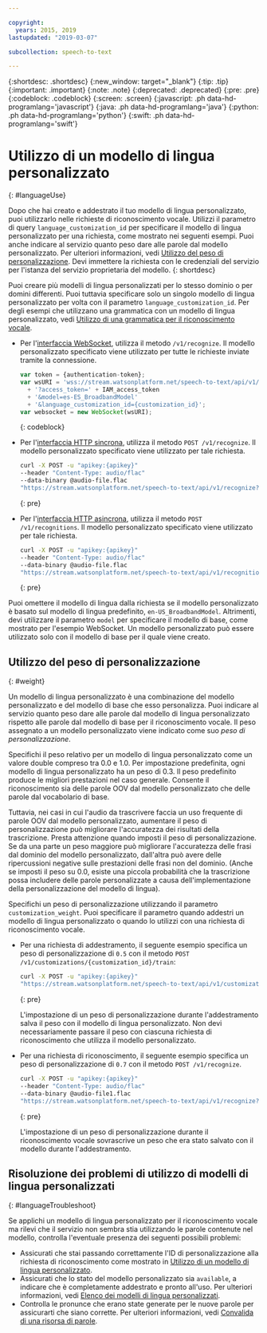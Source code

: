 ```yaml
---

copyright:
  years: 2015, 2019
lastupdated: "2019-03-07"

subcollection: speech-to-text

---
```


{:shortdesc: .shortdesc}
{:new_window: target="_blank"}
{:tip: .tip}
{:important: .important}
{:note: .note}
{:deprecated: .deprecated}
{:pre: .pre}
{:codeblock: .codeblock}
{:screen: .screen}
{:javascript: .ph data-hd-programlang='javascript'}
{:java: .ph data-hd-programlang='java'}
{:python: .ph data-hd-programlang='python'}
{:swift: .ph data-hd-programlang='swift'}

# Utilizzo di un modello di lingua personalizzato
{: #languageUse}

Dopo che hai creato e addestrato il tuo modello di lingua personalizzato, puoi utilizzarlo nelle richieste di riconoscimento vocale. Utilizzi il parametro di query `language_customization_id` per specificare il modello di lingua personalizzato per una richiesta, come mostrato nei seguenti esempi. Puoi anche indicare al servizio quanto peso dare alle parole dal modello personalizzato. Per ulteriori informazioni, vedi [Utilizzo del peso di personalizzazione](#weight). Devi immettere la richiesta con le credenziali del servizio per l'istanza del servizio proprietaria del modello.
{: shortdesc}

Puoi creare più modelli di lingua personalizzati per lo stesso dominio o per domini differenti. Puoi tuttavia specificare solo un singolo modello di lingua personalizzato per volta con il parametro `language_customization_id`. Per degli esempi che utilizzano una grammatica con un modello di lingua personalizzato, vedi [Utilizzo di una grammatica per il riconoscimento vocale](/docs/services/speech-to-text/grammar-use.html).

-   Per l'[interfaccia WebSocket](/docs/services/speech-to-text/websockets.html), utilizza il metodo `/v1/recognize`. Il modello personalizzato specificato viene utilizzato per tutte le richieste inviate tramite la connessione.

    ```javascript
    var token = {authentication-token};
    var wsURI = 'wss://stream.watsonplatform.net/speech-to-text/api/v1/recognize'
      + '?access_token=' + IAM_access_token
      + '&model=es-ES_BroadbandModel'
      + '&language_customization_id={customization_id}';
    var websocket = new WebSocket(wsURI);
    ```
    {: codeblock}
-   Per l'[interfaccia HTTP sincrona](/docs/services/speech-to-text/http.html), utilizza il metodo `POST /v1/recognize`. Il modello personalizzato specificato viene utilizzato per tale richiesta.

    ```bash
    curl -X POST -u "apikey:{apikey}"
    --header "Content-Type: audio/flac"
    --data-binary @audio-file.flac
    "https://stream.watsonplatform.net/speech-to-text/api/v1/recognize?language_customization_id={customization_id}"
    ```
    {: pre}
-   Per l'[interfaccia HTTP asincrona](/docs/services/speech-to-text/async.html), utilizza il metodo `POST /v1/recognitions`. Il modello personalizzato specificato viene utilizzato per tale richiesta.

    ```bash
    curl -X POST -u "apikey:{apikey}"
    --header "Content-Type: audio/flac"
    --data-binary @audio-file.flac
    "https://stream.watsonplatform.net/speech-to-text/api/v1/recognitions?language_customization_id={customization_id}"
    ```
    {: pre}

Puoi omettere il modello di lingua dalla richiesta se il modello personalizzato è basato sul modello di lingua predefinito, `en-US_BroadbandModel`. Altrimenti, devi utilizzare il parametro `model` per specificare il modello di base, come mostrato per l'esempio WebSocket. Un modello personalizzato può essere utilizzato solo con il modello di base per il quale viene creato.

## Utilizzo del peso di personalizzazione
{: #weight}

Un modello di lingua personalizzato è una combinazione del modello personalizzato e del modello di base che esso personalizza. Puoi indicare al servizio quanto peso dare alle parole dal modello di lingua personalizzato rispetto alle parole dal modello di base per il riconoscimento vocale. Il peso assegnato a un modello personalizzato viene indicato come suo *peso di personalizzazione*.

Specifichi il peso relativo per un modello di lingua personalizzato come un valore double compreso tra 0.0 e 1.0. Per impostazione predefinita, ogni modello di lingua personalizzato ha un peso di 0.3. Il peso predefinito produce le migliori prestazioni nel caso generale. Consente il riconoscimento sia delle parole OOV dal modello personalizzato che delle parole dal vocabolario di base.

Tuttavia, nei casi in cui l'audio da trascrivere faccia un uso frequente di parole OOV dal modello personalizzato, aumentare il peso di personalizzazione può migliorare l'accuratezza dei risultati della trascrizione. Presta attenzione quando imposti il peso di personalizzazione. Se da una parte un peso maggiore può migliorare l'accuratezza delle frasi dal dominio del modello personalizzato, dall'altra può avere delle ripercussioni negative sulle prestazioni delle frasi non del dominio. (Anche se imposti il peso su 0.0, esiste una piccola probabilità che la trascrizione possa includere delle parole personalizzate a causa dell'implementazione della personalizzazione del modello di lingua).

Specifichi un peso di personalizzazione utilizzando il parametro `customization_weight`. Puoi specificare il parametro quando addestri un modello di lingua personalizzato o quando lo utilizzi con una richiesta di riconoscimento vocale.

-   Per una richiesta di addestramento, il seguente esempio specifica un peso di personalizzazione di `0.5` con il metodo `POST /v1/customizations/{customization_id}/train`:

    ```bash
    curl -X POST -u "apikey:{apikey}"
    "https://stream.watsonplatform.net/speech-to-text/api/v1/customizations/{customization_id}/train?customization_weight=0.5"
    ```
    {: pre}

    L'impostazione di un peso di personalizzazione durante l'addestramento salva il peso con il modello di lingua personalizzato. Non devi necessariamente passare il peso con ciascuna richiesta di riconoscimento che utilizza il modello personalizzato.

-   Per una richiesta di riconoscimento, il seguente esempio specifica un peso di personalizzazione di `0.7` con il metodo `POST /v1/recognize`.

    ```bash
    curl -X POST -u "apikey:{apikey}"
    --header "Content-Type: audio/flac"
    --data-binary @audio-file1.flac
    "https://stream.watsonplatform.net/speech-to-text/api/v1/recognize?language_customization_id={customization_id}&customization_weight=0.7"
    ```
    {: pre}

    L'impostazione di un peso di personalizzazione durante il riconoscimento vocale sovrascrive un peso che era stato salvato con il modello durante l'addestramento.

## Risoluzione dei problemi di utilizzo di modelli di lingua personalizzati
{: #languageTroubleshoot}

Se applichi un modello di lingua personalizzato per il riconoscimento vocale ma rilevi che il servizio non sembra stia utilizzando le parole contenute nel modello, controlla l'eventuale presenza dei seguenti possibili problemi:

-   Assicurati che stai passando correttamente l'ID di personalizzazione alla richiesta di riconoscimento come mostrato in [Utilizzo di un modello di lingua personalizzato](#languageUse).
-   Assicurati che lo stato del modello personalizzato sia `available`, a indicare che è completamente addestrato e pronto all'uso. Per ulteriori informazioni, vedi [Elenco dei modelli di lingua personalizzati](/docs/services/speech-to-text/language-models.html#listModels-language).
-   Controlla le pronunce che erano state generate per le nuove parole per assicurarti che siano corrette. Per ulteriori informazioni, vedi [Convalida di una risorsa di parole](/docs/services/speech-to-text/language-resource.html#validateModel).
